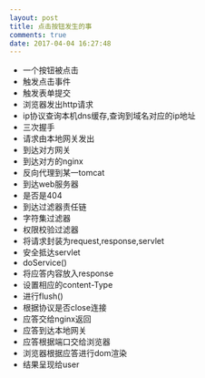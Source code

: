```yaml
---
layout: post
title: 点击按钮发生的事
comments: true
date: 2017-04-04 16:27:48
---
```

* 一个按钮被点击
* 触发点击事件
* 触发表单提交
* 浏览器发出http请求
* ip协议查询本机dns缓存,查询到域名对应的ip地址
* 三次握手
* 请求由本地网关发出
* 到达对方网关
* 到达对方的nginx
* 反向代理到某一tomcat
* 到达web服务器
* 是否是404
* 到达过滤器责任链
* 字符集过滤器
* 权限校验过滤器
* 将请求封装为request,response,servlet
* 安全抵达servlet
* doService()
* 将应答内容放入response
* 设置相应的content-Type
* 进行flush()
* 根据协议是否close连接
* 应答交给nginx返回
* 应答到达本地网关
* 应答根据端口交给浏览器
* 浏览器根据应答进行dom渲染
* 结果呈现给user